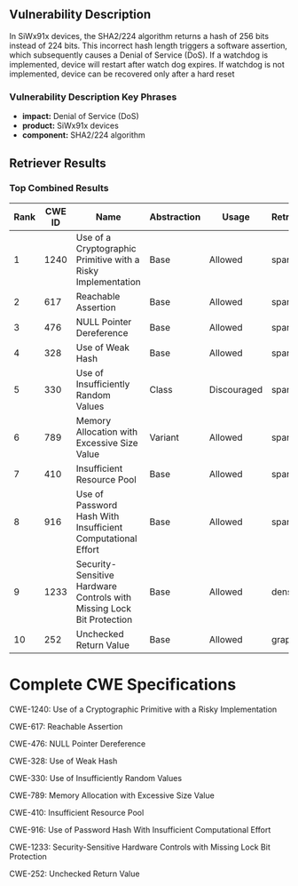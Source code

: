## Vulnerability Description
In SiWx91x devices, the SHA2/224 algorithm returns a hash of 256 bits instead of 224 bits. This incorrect hash length triggers a software assertion, which subsequently causes a Denial of Service (DoS). If a watchdog is implemented, device will restart after watch dog expires. If watchdog is not implemented, device can be recovered only after a hard reset

### Vulnerability Description Key Phrases
- **impact:** Denial of Service (DoS)
- **product:** SiWx91x devices
- **component:** SHA2/224 algorithm

## Retriever Results

### Top Combined Results

| Rank | CWE ID | Name | Abstraction | Usage  | Retrievers | Individual Scores |
|------|--------|------|-------------|-------|------------|-------------------|
| 1 | 1240 | Use of a Cryptographic Primitive with a Risky Implementation | Base | Allowed | sparse | 0.111 |
| 2 | 617 | Reachable Assertion | Base | Allowed | sparse | 0.103 |
| 3 | 476 | NULL Pointer Dereference | Base | Allowed | sparse | 0.098 |
| 4 | 328 | Use of Weak Hash | Base | Allowed | sparse | 0.095 |
| 5 | 330 | Use of Insufficiently Random Values | Class | Discouraged | sparse | 0.094 |
| 6 | 789 | Memory Allocation with Excessive Size Value | Variant | Allowed | sparse | 0.093 |
| 7 | 410 | Insufficient Resource Pool | Base | Allowed | sparse | 0.093 |
| 8 | 916 | Use of Password Hash With Insufficient Computational Effort | Base | Allowed | sparse | 0.093 |
| 9 | 1233 | Security-Sensitive Hardware Controls with Missing Lock Bit Protection | Base | Allowed | dense | 0.490 |
| 10 | 252 | Unchecked Return Value | Base | Allowed | graph | 0.002 |



# Complete CWE Specifications

CWE-1240: Use of a Cryptographic Primitive with a Risky Implementation

CWE-617: Reachable Assertion

CWE-476: NULL Pointer Dereference

CWE-328: Use of Weak Hash

CWE-330: Use of Insufficiently Random Values

CWE-789: Memory Allocation with Excessive Size Value

CWE-410: Insufficient Resource Pool

CWE-916: Use of Password Hash With Insufficient Computational Effort

CWE-1233: Security-Sensitive Hardware Controls with Missing Lock Bit Protection

CWE-252: Unchecked Return Value